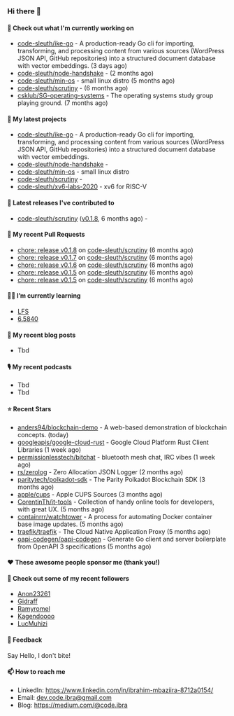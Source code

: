 

### Hi there 👋

#### 👷 Check out what I'm currently working on

- [code-sleuth/ike-go](https://github.com/code-sleuth/ike-go) - A production-ready Go cli for importing, transforming, and processing content from various sources (WordPress JSON API, GitHub repositories) into a structured document database with vector embeddings. (3 days ago)
- [code-sleuth/node-handshake](https://github.com/code-sleuth/node-handshake) -  (2 months ago)
- [code-sleuth/min-os](https://github.com/code-sleuth/min-os) - small linux distro (5 months ago)
- [code-sleuth/scrutiny](https://github.com/code-sleuth/scrutiny) -  (6 months ago)
- [csklub/SG-operating-systems](https://github.com/csklub/SG-operating-systems) - The operating systems study group playing ground. (7 months ago)

#### 🌱 My latest projects

- [code-sleuth/ike-go](https://github.com/code-sleuth/ike-go) - A production-ready Go cli for importing, transforming, and processing content from various sources (WordPress JSON API, GitHub repositories) into a structured document database with vector embeddings.
- [code-sleuth/node-handshake](https://github.com/code-sleuth/node-handshake) - 
- [code-sleuth/min-os](https://github.com/code-sleuth/min-os) - small linux distro
- [code-sleuth/scrutiny](https://github.com/code-sleuth/scrutiny) - 
- [code-sleuth/xv6-labs-2020](https://github.com/code-sleuth/xv6-labs-2020) - xv6 for RISC-V 

#### 🔭 Latest releases I've contributed to

- [code-sleuth/scrutiny](https://github.com/code-sleuth/scrutiny) ([v0.1.8](https://github.com/code-sleuth/scrutiny/releases/tag/v0.1.8), 6 months ago) - 

#### 🔨 My recent Pull Requests

- [chore: release v0.1.8](https://github.com/code-sleuth/scrutiny/pull/14) on [code-sleuth/scrutiny](https://github.com/code-sleuth/scrutiny) (6 months ago)
- [chore: release v0.1.7](https://github.com/code-sleuth/scrutiny/pull/13) on [code-sleuth/scrutiny](https://github.com/code-sleuth/scrutiny) (6 months ago)
- [chore: release v0.1.6](https://github.com/code-sleuth/scrutiny/pull/12) on [code-sleuth/scrutiny](https://github.com/code-sleuth/scrutiny) (6 months ago)
- [chore: release v0.1.5](https://github.com/code-sleuth/scrutiny/pull/11) on [code-sleuth/scrutiny](https://github.com/code-sleuth/scrutiny) (6 months ago)
- [chore: release v0.1.5](https://github.com/code-sleuth/scrutiny/pull/10) on [code-sleuth/scrutiny](https://github.com/code-sleuth/scrutiny) (6 months ago)

#### 🌱📖 I’m currently learning
- [LFS](https://www.linuxfromscratch.org/lfs/)
- [6.5840](http://nil.csail.mit.edu/6.5840/2024/)

#### 📜 My recent blog posts
- Tbd

#### 🎙️ My recent podcasts
- Tbd
- Tbd

#### ⭐ Recent Stars

- [anders94/blockchain-demo](https://github.com/anders94/blockchain-demo) - A web-based demonstration of blockchain concepts. (today)
- [googleapis/google-cloud-rust](https://github.com/googleapis/google-cloud-rust) - Google Cloud Platform Rust Client Libraries (1 week ago)
- [permissionlesstech/bitchat](https://github.com/permissionlesstech/bitchat) - bluetooth mesh chat, IRC vibes (1 week ago)
- [rs/zerolog](https://github.com/rs/zerolog) - Zero Allocation JSON Logger (2 months ago)
- [paritytech/polkadot-sdk](https://github.com/paritytech/polkadot-sdk) - The Parity Polkadot Blockchain SDK (3 months ago)
- [apple/cups](https://github.com/apple/cups) - Apple CUPS Sources (3 months ago)
- [CorentinTh/it-tools](https://github.com/CorentinTh/it-tools) - Collection of handy online tools for developers, with great UX.  (5 months ago)
- [containrrr/watchtower](https://github.com/containrrr/watchtower) - A process for automating Docker container base image updates.  (5 months ago)
- [traefik/traefik](https://github.com/traefik/traefik) - The Cloud Native Application Proxy (5 months ago)
- [oapi-codegen/oapi-codegen](https://github.com/oapi-codegen/oapi-codegen) - Generate Go client and server boilerplate from OpenAPI 3 specifications (5 months ago)

#### ❤️ These awesome people sponsor me (thank you!)


#### 👯 Check out some of my recent followers

- [Anon23261](https://github.com/Anon23261)
- [Gidraff](https://github.com/Gidraff)
- [Ramyromel](https://github.com/Ramyromel)
- [Kagendoooo](https://github.com/Kagendoooo)
- [LucMuhizi](https://github.com/LucMuhizi)

#### 💬 Feedback

Say Hello, I don't bite!

#### 📫 How to reach me

- LinkedIn: https://www.linkedin.com/in/ibrahim-mbaziira-8712a0154/
- Email: dev.code.ibra@gmail.com
- Blog: https://medium.com/@code.ibra




